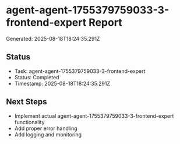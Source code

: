 # agent-agent-1755379759033-3-frontend-expert Report

Generated: 2025-08-18T18:24:35.291Z

## Status
- Task: agent-agent-1755379759033-3-frontend-expert
- Status: Completed
- Timestamp: 2025-08-18T18:24:35.291Z

## Next Steps
- Implement actual agent-agent-1755379759033-3-frontend-expert functionality
- Add proper error handling
- Add logging and monitoring
